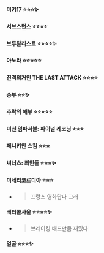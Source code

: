 #### **미키17** :star::star::star::sparkles:

#### **서브스턴스** :star::star::star::star:

#### **브루탈리스트** :star::star::star::star::sparkles:

#### **아노라** :star::star::star::star::star:

#### **진격의거인 THE LAST ATTACK** :star::star::star::star:

#### **승부** :star::star::sparkles:

#### **추락의 해부** :star::star::star::star::star:

#### **미션 임파서블: 파이널 레코닝** :star::star::star:

#### **페니키안 스킴** :star::star::star:

#### **씨너스: 죄인들** :star::star::star::sparkles:

#### **미세리코르디아** :star::star::star:
- > 프랑스 영화답다 그래

#### **베터콜사울** :star::star::star::star::sparkles:
- > 브레이킹 배드만큼 재밌다

#### **얼굴** :star::star::star::sparkles:
